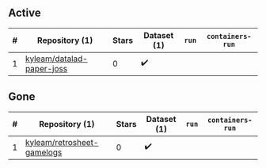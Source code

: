 ## Active
| # | Repository (1) | Stars | Dataset (1) | `run` | `containers-run` |
| --- | --- | --- | --- | --- | --- |
| 1 | [kyleam/datalad-paper-joss](https://github.com/kyleam/datalad-paper-joss) | 0 | :heavy_check_mark: |  |  |

## Gone
| # | Repository (1) | Stars | Dataset (1) | `run` | `containers-run` |
| --- | --- | --- | --- | --- | --- |
| 1 | [kyleam/retrosheet-gamelogs](https://github.com/kyleam/retrosheet-gamelogs) | 0 | :heavy_check_mark: |  |  |
